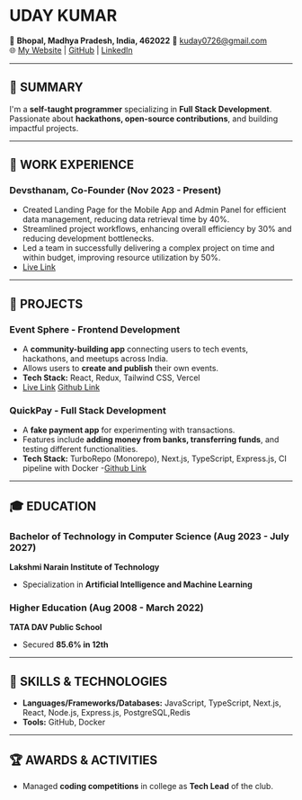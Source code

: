 # UDAY KUMAR

📍 **Bhopal, Madhya Pradesh, India, 462022**
📧 [kuday0726@gmail.com](mailto:kuday0726@gmail.com)  
🌐 [My Website](https://udayempire.tech) | [GitHub](https://github.com/udayempire) | [LinkedIn](https://www.linkedin.com/in/uday-kumar-empire07/)

---

## 📌 SUMMARY
I'm a **self-taught programmer** specializing in **Full Stack Development**. Passionate about **hackathons, open-source contributions**, and building impactful projects.

---

## 💼 WORK EXPERIENCE
### **Devsthanam, Co-Founder** (Nov 2023 - Present)
- Created Landing Page for the Mobile App and Admin Panel for efficient data management, reducing data retrieval time by 40%.
- Streamlined project workflows, enhancing overall efficiency by 30% and reducing development bottlenecks.
- Led a team in successfully delivering a complex project on time and within budget, improving resource utilization by 50%.
- [Live Link](https://devsthanam.in.net)

---

## 🚀 PROJECTS
### **Event Sphere - Frontend Development**
- A **community-building app** connecting users to tech events, hackathons, and meetups across India.
- Allows users to **create and publish** their own events.
- **Tech Stack:** React, Redux, Tailwind CSS, Vercel
- [Live Link](https://eventsphere-lemon.vercel.app/) [Github Link](https://github.com/udayempire/Eventsphere)

### **QuickPay - Full Stack Development**
- A **fake payment app** for experimenting with transactions.
- Features include **adding money from banks, transferring funds**, and testing different functionalities.
- **Tech Stack:** TurboRepo (Monorepo), Next.js, TypeScript, Express.js, CI pipeline with Docker
-[Github Link](https://github.com/udayempire/Quickpay-2)
---

## 🎓 EDUCATION
### **Bachelor of Technology in Computer Science** (Aug 2023 - July 2027)  
**Lakshmi Narain Institute of Technology**  
- Specialization in **Artificial Intelligence and Machine Learning**

### **Higher Education** (Aug 2008 - March 2022)  
**TATA DAV Public School**  
- Secured **85.6% in 12th**

---

## 🔧 SKILLS & TECHNOLOGIES
- **Languages/Frameworks/Databases:** JavaScript, TypeScript, Next.js, React, Node.js, Express.js, PostgreSQL,Redis
- **Tools:** GitHub, Docker

---

## 🏆 AWARDS & ACTIVITIES
- Managed **coding competitions** in college as **Tech Lead** of the club.
